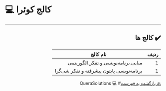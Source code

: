 # :computer: کالج کوئرا

<div dir="rtl">

***

## :heavy_check_mark: کالج ها

ردیف | نام کالج 
 --- | --- 
1 | [مبانی برنامه‌نویسی و تفکر الگوریتمی](https://github.com/MahdiAmini12/Quera/tree/main/quera/%DA%A9%D8%A7%D9%84%D8%AC/%D8%AF%D9%88%D8%B1%D9%87%20%D9%87%D8%A7/%D9%85%D8%A8%D8%A7%D9%86%DB%8C%20%D8%A8%D8%B1%D9%86%D8%A7%D9%85%D9%87%E2%80%8C%D9%86%D9%88%DB%8C%D8%B3%DB%8C%20%D9%88%20%D8%AA%D9%81%DA%A9%D8%B1%20%D8%A7%D9%84%DA%AF%D9%88%D8%B1%DB%8C%D8%AA%D9%85%DB%8C) |
1 | [برنامه‌نویسی پایتون پیشرفته و تفکر شی‌گرا](https://b2n.ir/ppishraffte) |

 
 [:back: بازگشت به فهرست](#mag_right-فهرست-جداول)# :computer: QueraSolutions

